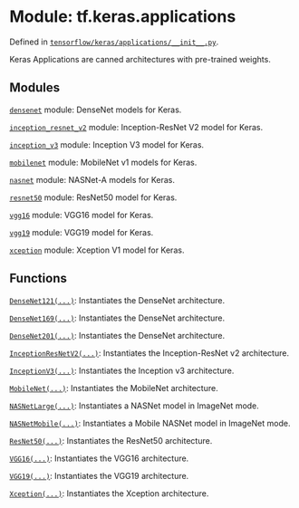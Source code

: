 <div itemscope itemtype="http://developers.google.com/ReferenceObject">
<meta itemprop="name" content="tf.keras.applications" />
</div>

# Module: tf.keras.applications



Defined in [`tensorflow/keras/applications/__init__.py`](https://www.tensorflow.org/code/tensorflow/keras/applications/__init__.py).

Keras Applications are canned architectures with pre-trained weights.

## Modules

[`densenet`](../../tf/keras/applications/densenet.md) module: DenseNet models for Keras.

[`inception_resnet_v2`](../../tf/keras/applications/inception_resnet_v2.md) module: Inception-ResNet V2 model for Keras.

[`inception_v3`](../../tf/keras/applications/inception_v3.md) module: Inception V3 model for Keras.

[`mobilenet`](../../tf/keras/applications/mobilenet.md) module: MobileNet v1 models for Keras.

[`nasnet`](../../tf/keras/applications/nasnet.md) module: NASNet-A models for Keras.

[`resnet50`](../../tf/keras/applications/resnet50.md) module: ResNet50 model for Keras.

[`vgg16`](../../tf/keras/applications/vgg16.md) module: VGG16 model for Keras.

[`vgg19`](../../tf/keras/applications/vgg19.md) module: VGG19 model for Keras.

[`xception`](../../tf/keras/applications/xception.md) module: Xception V1 model for Keras.

## Functions

[`DenseNet121(...)`](../../tf/keras/applications/DenseNet121.md): Instantiates the DenseNet architecture.

[`DenseNet169(...)`](../../tf/keras/applications/DenseNet169.md): Instantiates the DenseNet architecture.

[`DenseNet201(...)`](../../tf/keras/applications/DenseNet201.md): Instantiates the DenseNet architecture.

[`InceptionResNetV2(...)`](../../tf/keras/applications/InceptionResNetV2.md): Instantiates the Inception-ResNet v2 architecture.

[`InceptionV3(...)`](../../tf/keras/applications/InceptionV3.md): Instantiates the Inception v3 architecture.

[`MobileNet(...)`](../../tf/keras/applications/MobileNet.md): Instantiates the MobileNet architecture.

[`NASNetLarge(...)`](../../tf/keras/applications/NASNetLarge.md): Instantiates a NASNet model in ImageNet mode.

[`NASNetMobile(...)`](../../tf/keras/applications/NASNetMobile.md): Instantiates a Mobile NASNet model in ImageNet mode.

[`ResNet50(...)`](../../tf/keras/applications/ResNet50.md): Instantiates the ResNet50 architecture.

[`VGG16(...)`](../../tf/keras/applications/VGG16.md): Instantiates the VGG16 architecture.

[`VGG19(...)`](../../tf/keras/applications/VGG19.md): Instantiates the VGG19 architecture.

[`Xception(...)`](../../tf/keras/applications/Xception.md): Instantiates the Xception architecture.

